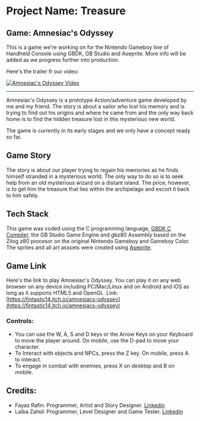# Project Name: Treasure
## Game: Amnesiac's Odyssey

This is a game we're working on for the Nintendo Gameboy line of Handheld Console using GBDK, GB Studio and Aseprite. More info will be added as we progress further into production.

Here's the trailer fr our video:

[![Amnesiac's Odyssey Video](https://img.youtube.com/vi/oZIf9TAiI28/0.jpg)](https://www.youtube.com/watch?v=oZIf9TAiI28)


---
Amnesiac's Odyssey is a prototype Action/adventure game developed by me and my friend. The story is about a sailor who lost his memory and is trying to find out his origins and where he came from and the only way back home is to find the hidden treasure lost in this mysterious new world.

The game is currently in its early stages and we only have a concept ready so far.

## **Game Story**
The story is about our player trying to regain his memories as he finds himself stranded in a mysterious world. The only way to do so is to seek help from an old mysterious wizard on a distant island. The price, however, is to get him the treasure that lies within the archipelago and escort it back to him safely.

## Tech Stack
This game was coded using the C programming language, [GBDK C Compiler](https://github.com/gbdk-2020/gbdk-2020), the GB Studio Game Engine and gbz80 Assembly based on the Zilog z80 procesor on the original Nintendo Gameboy and Gameboy Color. The sprites and all art asssets were created using [Aseprite](https://www.aseprite.org/).

## **Game Link**
Here's the link to play Amnesiac's Odyssey. You can play it on any web browser on any device including PC/Mac/Linux and on Android and iOS as long as it supports HTML5 and OpenGL.
Link: [https://fintastic14.itch.io/amnesiacs-odyssey](https://fintastic14.itch.io/amnesiacs-odyssey)

### Controls:
- You can use the W, A, S and D keys or the Arrow Keys on your Keyboard to move the player around. On mobile, use the D-pad to move your character.
- To Interact with objects and NPCs, press the Z key. On mobile, press A to interact.
- To engage in combat with enemies, press X on desktop and B on mobile.

## Credits:
- Fayaz Rafin: Programmer, Artist and Story Designer. [Linkedin](https://www.linkedin.com/in/fayazrafin/)
- Laiba Zahid: Programmer, Level Designer and Game Tester. [Linkedin](https://www.linkedin.com/in/--laibazahid/)
